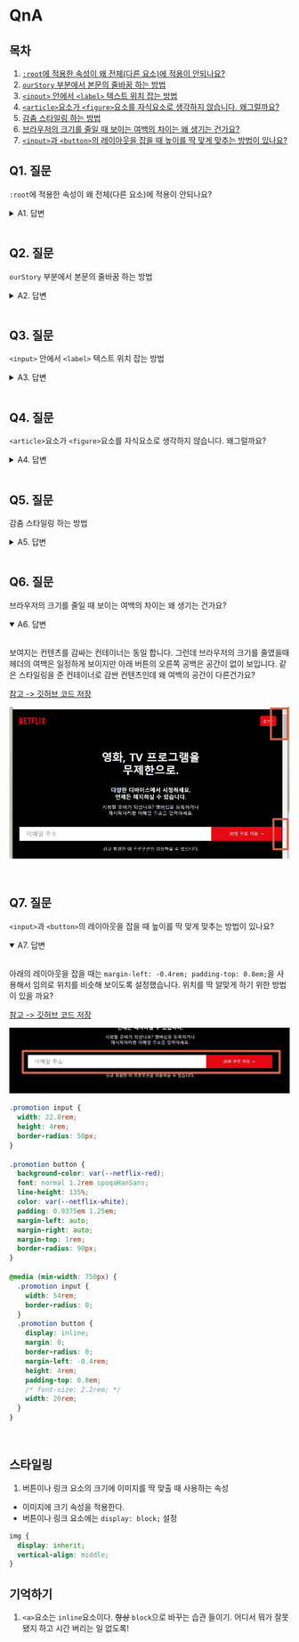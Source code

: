 # QnA

## 목차

1. [`:root`에 적용한 속성이 왜 전체(다른 요소)에 적용이 안되나요?](#q1-질문)
1. [`ourStory` 부분에서 본문의 줄바꿈 하는 방법](#q2-질문)
1. [`<input>` 안에서 `<label>` 텍스트 위치 잡는 방법](#q3-질문)
1. [`<article>`요소가 `<figure>`요소를 자식요소로 생각하지 않습니다. 왜그럴까요?](#q4-질문)
1. [감춤 스타일링 하는 방법](#q5-질문)
1. [브라우저의 크기를 줄일 때 보이는 여백의 차이는 왜 생기는 건가요?](#q6-질문)
1. [`<input>`과 `<button>`의 레이아웃을 잡을 때 높이를 딱 맞게 맞추는 방법이 있나요?](#q7-질문)

## Q1. 질문

`:root`에 적용한 속성이 왜 전체(다른 요소)에 적용이 안되나요?

<details>
  <summary>A1. 답변</summary>
  <br/>
  
  아래와 같이 루트에 속성을 적용해도 다른 요소에는 적용이 되지 않습니다. `:root`에 적용하는 것이 `html`요소에 적용하는 것 아닌가요?
  ```css
  :root {
    display: block;
    margin: 0;
    padding: 0;
    font-size: 10px;
  }
  ```

답변 : 공간에 대한 속성은 상속이 되지 않는다. `*`를 사용해서 전체에 공간 설정을 하는 것은 무책임하다 그냥 사용하지 말자

</details>

<br/>

## Q2. 질문

`ourStory` 부분에서 본문의 줄바꿈 하는 방법

<details>
  <summary>A2. 답변</summary>
  <br/>

답변 내용을 작성합니다.

</details>

<br/>

## Q3. 질문

`<input>` 안에서 `<label>` 텍스트 위치 잡는 방법

<details>
  <summary>A3. 답변</summary>
  <br/>
  
  `<input>` 자식 요소인 `<label>`요소에 `position: absolute; left: 2rem;` 주었는데 `<input>`컨텐츠 밖으로 나갑니다 왜그럴까요?

답변 : `<input>`요소를 기준으로 `<label>`의 위치를 고정 하고 싶다면 `<input>`과 `<label>`를 랩핑해주면 된다. 즉, `<input>`
에 `p:r`, `<label>`에 `p:a`를 적용한다.
![](./assets/netflix_TIL_attached_file1.jpg)

```css
input {
  border: 0;
  padding: 0;
}

.promotion input {
  position: relative;
  width: 22.8rem;
  height: 4rem;
  border-radius: 50px;
}

.promotion label {
  position: absolute;
  left: 5rem;
  font: normal 1.3rem spoqaHanSans;
  line-height: 4rem;
  color: var(--netflix-gray);
}
```

</details>

<br/>

## Q4. 질문

`<article>`요소가 `<figure>`요소를 자식요소로 생각하지 않습니다. 왜그럴까요?

<details>
  <summary>A4. 답변</summary>
  <br/>

- 이미지와 비디오에 `absolute`가 설정되어 있기때문에 뒤에 요소가 이미지의 자리를 인식하지 못한다. 그러면 피규어에 마지막 자식 가상요소를 사용해야 할까?

![](./assets/netflix_TIL_attached_file2.jpg)

```css
article {
  display: flex;
  flex-flow: column wrap;
  padding: 8rem 0;
}

figure {
  margin: 0;
}

/* --------------------- netflixIntro */

.netflixIntro {
  display: flex;
  flex-flow: column wrap;
  justify-content: center;
  align-items: center;
  text-align: center;
  color: var(--netflix-white);
}

.netflixIntro h4 {
  font: bold 2.4rem spoqaHanSans;
  line-height: 120%;
  color: var(--netflix-white);
}

.netflixIntro p {
  margin-top: 30px;
  font: normal 1.6rem spoqaHanSans;
  line-height: 150%;
  color: var(--netflix-white);
}

.netflixIntro__watchOnTV {
  display: flex;
  flex-flow: column wrap;
}

.netflixIntro__figure {
  position: relative;
}

.netflixIntro__watchOnTV img {
  position: absolute;
  z-index: 100;
  width: 338px;
}

.netflixIntro__watchOnTV video {
  position: absolute;
  top: 52px;
  left: 43px;
  z-index: 10;
  width: 250px;
}
```

</details>

<br/>

## Q5. 질문

감춤 스타일링 하는 방법

<details>
  <summary>A5. 답변</summary>
  <br/>
  
  ```css
  .a11yHidden {
      overflow: hidden;
      position: absolute;
      clip: rect(0, 0, 0, 0);
      /* clip-path: inset(50%); */
      clip-path: circle(0%);
      width: 1px;
      height: 1px;
      margin: -1px;
      white-space: nowrap;
  }
  ```

```css
white-space: nowrap;
```

- `text`가 많을 때 개행 된다면 아래의 공간으로 `text`가 보일 수 있다. 그래서 `norwrap` 속성을 사용하면 텍스트가 개행되지 않아 감출 수 있게 된다.

```css
overflow: hidden;
```

```css
width: 1px;
height: 1px;
```

- 박스의 공간을 최소 한으로 줄인다.

```css
position: absolute;
```

</details>

<br/>

## Q6. 질문

브라우저의 크기를 줄일 때 보이는 여백의 차이는 왜 생기는 건가요?

<details open>
  <summary>A6. 답변</summary>
  <br/>
  
  보여지는 컨텐츠를 감싸는 컨테이너는 동일 합니다. 그런데 브라우저의 크기를 줄였을때 헤더의 여백은 일정하게 보이지만 아래 버튼의 오른쪽 공백은 공간이 없이 보입니다. 같은 스타일링을 준 컨테이너로 감싼 컨텐츠인데 왜 여백의 공간이 다른건가요?

[참고 -> 깃허브 코드 저장](https://github.com/hanna244/netflix_fixed_design/commit/cc299eae00e98ef38a9e7bc071699d590f1f4281)

![](./assets/netflix_TIL_attached_file3.jpg)

</details>

<br/>

## Q7. 질문

`<input>`과 `<button>`의 레이아웃을 잡을 때 높이를 딱 맞게 맞추는 방법이 있나요?

<details open>
  <summary>A7. 답변</summary>
  <br/>

아래의 레이아웃을 잡을 때는 `margin-left: -0.4rem; padding-top: 0.8em;`을 사용해서 임의로 위치를 비슷해 보이도록 설정했습니다. 위치를 딱 알맞게 하기 위한 방법이 있을 까요?

[참고 -> 깃허브 코드 저장](https://github.com/hanna244/netflix_fixed_design/commit/cc299eae00e98ef38a9e7bc071699d590f1f4281)

![](./assets/netflix_TIL_attached_file4.jpg)

```css
.promotion input {
  width: 22.8rem;
  height: 4rem;
  border-radius: 50px;
}

.promotion button {
  background-color: var(--netflix-red);
  font: normal 1.2rem spoqaHanSans;
  line-height: 135%;
  color: var(--netflix-white);
  padding: 0.9375em 1.25em;
  margin-left: auto;
  margin-right: auto;
  margin-top: 1rem;
  border-radius: 90px;
}

@media (min-width: 750px) {
  .promotion input {
    width: 54rem;
    border-radius: 0;
  }
  .promotion button {
    display: inline;
    margin: 0;
    border-radius: 0;
    margin-left: -0.4rem;
    height: 4rem;
    padding-top: 0.8em;
    /* font-size: 2.2rem; */
    width: 20rem;
  }
}
```

</details>

<br/>

## 스타일링

1. 버튼이나 링크 요소의 크기에 이미지를 딱 맞출 때 사용하는 속성

- 이미지에 크기 속성을 적용한다.
- 버튼이나 링크 요소에는 `display: block;` 설정

```css
img {
  display: inherit;
  vertical-align: middle;
}
```

## 기억하기

1. `<a>`요소는 `inline`요소이다. <del>항상</del> `block`으로 바꾸는 습관 들이기. 어디서 뭐가 잘못됐지 하고 시간 버리는 일 없도록!
